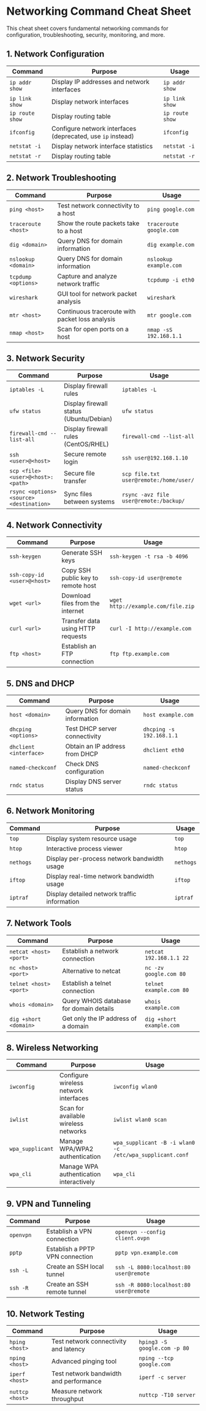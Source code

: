 # Networking Command Cheat Sheet

This cheat sheet covers fundamental networking commands for configuration, troubleshooting, security, monitoring, and more.

## 1. **Network Configuration**
| Command | Purpose | Usage |
|---------|---------|-------|
| `ip addr show` | Display IP addresses and network interfaces | `ip addr show` |
| `ip link show` | Display network interfaces | `ip link show` |
| `ip route show` | Display routing table | `ip route show` |
| `ifconfig` | Configure network interfaces (deprecated, use `ip` instead) | `ifconfig` |
| `netstat -i` | Display network interface statistics | `netstat -i` |
| `netstat -r` | Display routing table | `netstat -r` |

## 2. **Network Troubleshooting**
| Command | Purpose | Usage |
|---------|---------|-------|
| `ping <host>` | Test network connectivity to a host | `ping google.com` |
| `traceroute <host>` | Show the route packets take to a host | `traceroute google.com` |
| `dig <domain>` | Query DNS for domain information | `dig example.com` |
| `nslookup <domain>` | Query DNS for domain information | `nslookup example.com` |
| `tcpdump <options>` | Capture and analyze network traffic | `tcpdump -i eth0` |
| `wireshark` | GUI tool for network packet analysis | `wireshark` |
| `mtr <host>` | Continuous traceroute with packet loss analysis | `mtr google.com` |
| `nmap <host>` | Scan for open ports on a host | `nmap -sS 192.168.1.1` |

## 3. **Network Security**
| Command | Purpose | Usage |
|---------|---------|-------|
| `iptables -L` | Display firewall rules | `iptables -L` |
| `ufw status` | Display firewall status (Ubuntu/Debian) | `ufw status` |
| `firewall-cmd --list-all` | Display firewall rules (CentOS/RHEL) | `firewall-cmd --list-all` |
| `ssh <user>@<host>` | Secure remote login | `ssh user@192.168.1.10` |
| `scp <file> <user>@<host>:<path>` | Secure file transfer | `scp file.txt user@remote:/home/user/` |
| `rsync <options> <source> <destination>` | Sync files between systems | `rsync -avz file user@remote:/backup/` |

## 4. **Network Connectivity**
| Command | Purpose | Usage |
|---------|---------|-------|
| `ssh-keygen` | Generate SSH keys | `ssh-keygen -t rsa -b 4096` |
| `ssh-copy-id <user>@<host>` | Copy SSH public key to remote host | `ssh-copy-id user@remote` |
| `wget <url>` | Download files from the internet | `wget http://example.com/file.zip` |
| `curl <url>` | Transfer data using HTTP requests | `curl -I http://example.com` |
| `ftp <host>` | Establish an FTP connection | `ftp ftp.example.com` |

## 5. **DNS and DHCP**
| Command | Purpose | Usage |
|---------|---------|-------|
| `host <domain>` | Query DNS for domain information | `host example.com` |
| `dhcping <options>` | Test DHCP server connectivity | `dhcping -s 192.168.1.1` |
| `dhclient <interface>` | Obtain an IP address from DHCP | `dhclient eth0` |
| `named-checkconf` | Check DNS configuration | `named-checkconf` |
| `rndc status` | Display DNS server status | `rndc status` |

## 6. **Network Monitoring**
| Command | Purpose | Usage |
|---------|---------|-------|
| `top` | Display system resource usage | `top` |
| `htop` | Interactive process viewer | `htop` |
| `nethogs` | Display per-process network bandwidth usage | `nethogs` |
| `iftop` | Display real-time network bandwidth usage | `iftop` |
| `iptraf` | Display detailed network traffic information | `iptraf` |

## 7. **Network Tools**
| Command | Purpose | Usage |
|---------|---------|-------|
| `netcat <host> <port>` | Establish a network connection | `netcat 192.168.1.1 22` |
| `nc <host> <port>` | Alternative to netcat | `nc -zv google.com 80` |
| `telnet <host> <port>` | Establish a telnet connection | `telnet example.com 80` |
| `whois <domain>` | Query WHOIS database for domain details | `whois example.com` |
| `dig +short <domain>` | Get only the IP address of a domain | `dig +short example.com` |

## 8. **Wireless Networking**
| Command | Purpose | Usage |
|---------|---------|-------|
| `iwconfig` | Configure wireless network interfaces | `iwconfig wlan0` |
| `iwlist` | Scan for available wireless networks | `iwlist wlan0 scan` |
| `wpa_supplicant` | Manage WPA/WPA2 authentication | `wpa_supplicant -B -i wlan0 -c /etc/wpa_supplicant.conf` |
| `wpa_cli` | Manage WPA authentication interactively | `wpa_cli` |

## 9. **VPN and Tunneling**
| Command | Purpose | Usage |
|---------|---------|-------|
| `openvpn` | Establish a VPN connection | `openvpn --config client.ovpn` |
| `pptp` | Establish a PPTP VPN connection | `pptp vpn.example.com` |
| `ssh -L` | Create an SSH local tunnel | `ssh -L 8080:localhost:80 user@remote` |
| `ssh -R` | Create an SSH remote tunnel | `ssh -R 8080:localhost:80 user@remote` |

## 10. **Network Testing**
| Command | Purpose | Usage |
|---------|---------|-------|
| `hping <host>` | Test network connectivity and latency | `hping3 -S google.com -p 80` |
| `nping <host>` | Advanced pinging tool | `nping --tcp google.com` |
| `iperf <host>` | Test network bandwidth and performance | `iperf -c server` |
| `nuttcp <host>` | Measure network throughput | `nuttcp -T10 server` |




